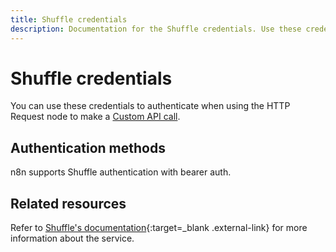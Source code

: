 ```yaml
---
title: Shuffle credentials
description: Documentation for the Shuffle credentials. Use these credentials to authenticate Shuffle in n8n, a workflow automation platform.
---
```


# Shuffle credentials

You can use these credentials to authenticate when using the HTTP Request node to make a [Custom API call](/integrations/custom-operations/).

## Authentication methods 

n8n supports Shuffle authentication with bearer auth.

## Related resources

Refer to [Shuffle's documentation](https://shuffler.io/docs/API#authentication){:target=_blank .external-link} for more information about the service.


<!-- 
TODO
If this is a credential-only node, add a link to the node page on n8n's website. For example: https://n8n.io/integrations/356-gmail/ 
View [example workflows and related content](https://n8n.io/integrations/_Name_/){:target=_blank .external-link} on n8n's website.
-->

